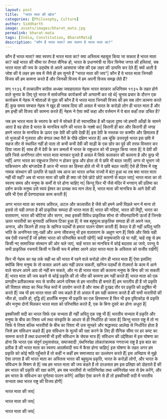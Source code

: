 ```yaml
---
layout: post
title:  "भारत माता की खोज"
categories: [Philosophy, Culture]
author: Siddharth
image: assets/images/bharat_mata.jpg
permalink: bharat-mata
tags: [India, Constitution, BharatMata]
description: "कौन हैं भारत माता? क्या स्वरुप है भारत माता का?"
---
```

<p>&#2325;&#2380;&#2344; &#2361;&#2376;&#2306; &#2349;&#2366;&#2352;&#2340; &#2350;&#2366;&#2340;&#2366;? &#2325;&#2381;&#2351;&#2366; &#2360;&#2381;&#2357;&#2352;&#2369;&#2346; &#2361;&#2376; &#2349;&#2366;&#2352;&#2340; &#2350;&#2366;&#2340;&#2366; &#2325;&#2366;? &#2325;&#2381;&#2351;&#2366; &#2309;&#2360;&#2381;&#2340;&#2367;&#2340;&#2381;&#2357; &#2350;&#2361;&#2360;&#2370;&#2360; &#2325;&#2367;&#2351;&#2366; &#2332;&#2366; &#2360;&#2325;&#2340;&#2366; &#2361;&#2376; &#2349;&#2366;&#2352;&#2340; &#2350;&#2366;&#2340;&#2366; &#2325;&#2366;? &#2330;&#2366;&#2361;&#2375;&#2306; &#2349;&#2366;&#2352;&#2340; &#2325;&#2368; &#2360;&#2368;&#2350;&#2366; &#2346;&#2352; &#2340;&#2376;&#2344;&#2366;&#2340; &#2360;&#2376;&#2344;&#2367;&#2325; &#2361;&#2379;, &#2349;&#2366;&#2352;&#2340; &#2325;&#2375; &#2346;&#2381;&#2352;&#2343;&#2366;&#2344;&#2350;&#2306;&#2340;&#2381;&#2352;&#2368; &#2351;&#2366; &#2347;&#2367;&#2352; &#2360;&#2367;&#2344;&#2375;&#2350;&#2366; &#2332;&#2327;&#2340; &#2325;&#2368; &#2361;&#2360;&#2381;&#2340;&#2367;&#2351;&#2366;&#2306;, &#2360;&#2348; &#2349;&#2366;&#2352;&#2340; &#2350;&#2366;&#2340;&#2366; &#2325;&#2368; &#2332;&#2351; &#2325;&#2375; &#2313;&#2342;&#2381;&#2328;&#2379;&#2359; &#2360;&#2375; &#2309;&#2346;&#2344;&#2375; &#2310;&#2360;&#2346;&#2366;&#2360; &#2332;&#2379;&#2358; &#2325;&#2368; &#2319;&#2325; &#2354;&#2361;&#2352; &#2325;&#2368; &#2313;&#2340;&#2381;&#2346;&#2340;&#2381;&#2340;&#2367; &#2325;&#2352; &#2342;&#2375;&#2340;&#2375; &#2361;&#2376;&#2306;| &#2325;&#2381;&#2351;&#2379;&#2306; &#2310;&#2340;&#2368; &#2361;&#2376; &#2332;&#2379;&#2358; &#2325;&#2368; &#2351;&#2375; &#2354;&#2361;&#2352; &#2361;&#2350; &#2360;&#2348; &#2350;&#2375;&#2306; &#2332;&#2376;&#2360;&#2375; &#2361;&#2368; &#2361;&#2350; &#2360;&#2369;&#2344;&#2340;&#2375; &#2361;&#2376;&#2306; "&#2349;&#2366;&#2352;&#2340; &#2350;&#2366;&#2340;&#2366; &#2325;&#2368; &#2332;&#2351;"| &#2325;&#2380;&#2344; &#2361;&#2376;&#2306; &#2351;&#2375; &#2349;&#2366;&#2352;&#2340; &#2350;&#2366;&#2340;&#2366; &#2332;&#2367;&#2344;&#2325;&#2368; &#2357;&#2367;&#2332;&#2351; &#2325;&#2368; &#2361;&#2350; &#2325;&#2366;&#2350;&#2344;&#2366; &#2325;&#2352;&#2340;&#2375; &#2361;&#2376;&#2306; &#2324;&#2352; &#2332;&#2367;&#2344;&#2325;&#2368; &#2357;&#2367;&#2332;&#2351; &#2350;&#2375;&#2306; &#2361;&#2350; &#2309;&#2346;&#2344;&#2368; &#2357;&#2367;&#2332;&#2351; &#2360;&#2350;&#2333; &#2354;&#2375;&#2340;&#2375; &#2361;&#2376;&#2306;?</p>

<p>&#2360;&#2344;&#2381; &#2407;&#2415;&#2409;&#2412; &#2350;&#2375;&#2306; &#2340;&#2340;&#2381;&#2325;&#2366;&#2354;&#2368;&#2344; &#2325;&#2366;&#2306;&#2327;&#2381;&#2352;&#2375;&#2360; &#2309;&#2343;&#2381;&#2351;&#2325;&#2381;&#2359; &#2332;&#2357;&#2366;&#2361;&#2352;&#2354;&#2366;&#2354; &#2344;&#2375;&#2361;&#2352;&#2370; &#2349;&#2366;&#2352;&#2340; &#2360;&#2352;&#2325;&#2366;&#2352; &#2309;&#2343;&#2367;&#2344;&#2367;&#2351;&#2350; &#2407;&#2415;&#2409;&#2411; &#2325;&#2375; &#2340;&#2361;&#2340; &#2361;&#2379;&#2344;&#2375; &#2357;&#2366;&#2354;&#2375; &#2330;&#2369;&#2344;&#2366;&#2357; &#2325;&#2375; &#2354;&#2367;&#2319; &#2346;&#2370;&#2352;&#2375; &#2349;&#2366;&#2352;&#2340; &#2350;&#2375;&#2306; &#2360;&#2366;&#2352;&#2381;&#2357;&#2332;&#2344;&#2367;&#2325; &#2325;&#2366;&#2352;&#2381;&#2351;&#2325;&#2381;&#2352;&#2350;&#2379;&#2306; &#2325;&#2368; &#2309;&#2327;&#2357;&#2366;&#2344;&#2368; &#2325;&#2352; &#2352;&#2361;&#2375; &#2341;&#2375;| &#2330;&#2369;&#2344;&#2366;&#2357; &#2346;&#2381;&#2352;&#2330;&#2366;&#2352; &#2325;&#2375; &#2342;&#2380;&#2352;&#2366;&#2344; &#2319;&#2325; &#2325;&#2366;&#2352;&#2381;&#2351;&#2325;&#2381;&#2352;&#2350; &#2350;&#2375;&#2306; &#2344;&#2375;&#2361;&#2352;&#2370; &#2344;&#2375; &#2358;&#2381;&#2352;&#2379;&#2340;&#2366;&#2323;&#2306; &#2360;&#2375; &#2346;&#2370;&#2331;&#2366; &#2325;&#2368; &#2325;&#2380;&#2344; &#2361;&#2376;&#2306; &#2351;&#2375; &#2349;&#2366;&#2352;&#2340; &#2350;&#2366;&#2340;&#2366; &#2332;&#2367;&#2344;&#2325;&#2368; &#2357;&#2367;&#2332;&#2351; &#2325;&#2368; &#2361;&#2350; &#2360;&#2348; &#2354;&#2379;&#2327; &#2325;&#2366;&#2350;&#2344;&#2366; &#2325;&#2352;&#2340;&#2375; &#2361;&#2376;&#2306;| &#2325;&#2369;&#2331; &#2360;&#2350;&#2351; &#2346;&#2358;&#2381;&#2330;&#2366;&#2340; &#2344;&#2375;&#2361;&#2352;&#2370; &#2344;&#2375; &#2326;&#2369;&#2342; &#2361;&#2368; &#2332;&#2357;&#2366;&#2348; &#2342;&#2367;&#2351;&#2366; &#2325;&#2368; &#2309;&#2360;&#2354; &#2350;&#2375;&#2306; &#2349;&#2366;&#2352;&#2340; &#2325;&#2375; &#2325;&#2352;&#2379;&#2337;&#2364;&#2379; &#2354;&#2379;&#2327; &#2361;&#2368; &#2349;&#2366;&#2352;&#2340; &#2350;&#2366;&#2340;&#2366; &#2361;&#2376;&#2306; &#2324;&#2352; &#2361;&#2350; &#2311;&#2344;&#2381;&#2361;&#2368; &#2325;&#2368; &#2357;&#2367;&#2332;&#2351; &#2325;&#2368; &#2325;&#2366;&#2350;&#2344;&#2366; &#2325;&#2352;&#2340;&#2375; &#2361;&#2376;&#2306;| &#2344;&#2375;&#2361;&#2352;&#2370; &#2344;&#2375; &#2320;&#2360;&#2366; &#2325;&#2381;&#2351;&#2379;&#2306; &#2325;&#2361;&#2366; &#2324;&#2352; &#2357;&#2352;&#2381;&#2340;&#2381;&#2340;&#2350;&#2366;&#2344; &#2350;&#2375;&#2306; &#2351;&#2375; &#2348;&#2366;&#2340; &#2325;&#2361;&#2366;&#2305; &#2340;&#2325; &#2313;&#2330;&#2367;&#2340; &#2361;&#2376;?</p>

<p>&#2332;&#2348; &#2361;&#2350; &#2349;&#2366;&#2352;&#2340; &#2350;&#2366;&#2340;&#2366; &#2325;&#2375; &#2360;&#2381;&#2357;&#2352;&#2369;&#2346; &#2325;&#2375; &#2348;&#2366;&#2352;&#2375; &#2350;&#2375;&#2306; &#2360;&#2379;&#2330;&#2340;&#2375; &#2361;&#2376;&#2306; &#2340;&#2379; &#2360;&#2381;&#2357;&#2366;&#2349;&#2366;&#2357;&#2367;&#2325; &#2361;&#2376; &#2325;&#2368; &#2346;&#2361;&#2354;&#2366; &#2342;&#2371;&#2358;&#2381;&#2351; &#2332;&#2379; &#2361;&#2350;&#2366;&#2352;&#2368; &#2310;&#2305;&#2326;&#2379;&#2306; &#2325;&#2375; &#2360;&#2366;&#2350;&#2344;&#2375; &#2310;&#2340;&#2366; &#2361;&#2376; &#2357;&#2361; &#2361;&#2379;&#2340;&#2366; &#2361;&#2376; &#2349;&#2366;&#2352;&#2340; &#2325;&#2375; &#2350;&#2366;&#2344;&#2330;&#2367;&#2340;&#2381;&#2352; &#2351;&#2366;&#2344;&#2367; &#2325;&#2368; &#2349;&#2366;&#2352;&#2340; &#2325;&#2375; &#2344;&#2325;&#2364;&#2381;&#2358;&#2375; &#2325;&#2366;| &#2325;&#2367;&#2340;&#2344;&#2368; &#2361;&#2368; &#2348;&#2366;&#2352; &#2324;&#2352; &#2325;&#2367;&#2340;&#2344;&#2368; &#2361;&#2368; &#2332;&#2327;&#2361; &#2361;&#2350;&#2344;&#2375; &#2349;&#2366;&#2352;&#2340; &#2325;&#2375; &#2350;&#2366;&#2344;&#2330;&#2367;&#2340;&#2381;&#2352; &#2325;&#2375; &#2314;&#2346;&#2352; &#2319;&#2325; &#2342;&#2375;&#2357;&#2368; &#2325;&#2368; &#2331;&#2357;&#2367; &#2342;&#2375;&#2326;&#2368; &#2361;&#2376;| &#2311;&#2360; &#2342;&#2375;&#2357;&#2368; &#2325;&#2375; &#2350;&#2360;&#2381;&#2340;&#2325; &#2346;&#2352; &#2325;&#2358;&#2381;&#2350;&#2368;&#2352; &#2324;&#2352; &#2361;&#2367;&#2350;&#2366;&#2354;&#2351; &#2361;&#2376;&#2306; &#2340;&#2379; &#2349;&#2369;&#2332;&#2366;&#2323;&#2306; &#2350;&#2375;&#2306; &#2327;&#2369;&#2332;&#2352;&#2366;&#2340; &#2324;&#2352; &#2348;&#2306;&#2327;&#2366;&#2354; &#2340;&#2341;&#2366; &#2346;&#2376;&#2352;&#2379;&#2306; &#2325;&#2375; &#2346;&#2368;&#2331;&#2375; &#2342;&#2325;&#2381;&#2359;&#2367;&#2339; &#2349;&#2366;&#2352;&#2340; &#2361;&#2376;| &#2309;&#2348; &#2330;&#2370;&#2306;&#2325;&#2367; &#2313;&#2340;&#2381;&#2340;&#2352;&#2346;&#2370;&#2352;&#2381;&#2357; &#2349;&#2366;&#2352;&#2340; &#2311;&#2360; &#2331;&#2357;&#2367; &#2350;&#2375;&#2306; &#2360;&#2361;&#2332; &#2340;&#2380;&#2352; &#2360;&#2375; &#2360;&#2381;&#2341;&#2366;&#2346;&#2367;&#2340; &#2344;&#2361;&#2368;&#2306; &#2361;&#2379; &#2346;&#2366;&#2340;&#2366; &#2340;&#2379; &#2325;&#2349;&#2368; &#2325;&#2349;&#2368; &#2342;&#2375;&#2357;&#2368; &#2325;&#2368; &#2360;&#2366;&#2337;&#2364;&#2368; &#2325;&#2375; &#2319;&#2325; &#2331;&#2379;&#2352; &#2325;&#2366; &#2346;&#2370;&#2352;&#2381;&#2357; &#2325;&#2368; &#2340;&#2352;&#2347; &#2357;&#2367;&#2360;&#2381;&#2340;&#2366;&#2352; &#2325;&#2352; &#2342;&#2367;&#2351;&#2366; &#2332;&#2366;&#2340;&#2366; &#2361;&#2376;| &#2360;&#2366;&#2341; &#2361;&#2368; &#2350;&#2375;&#2306; &#2342;&#2375;&#2357;&#2368; &#2325;&#2375; &#2325;&#2352; &#2325;&#2350;&#2354;&#2379;&#2306; &#2350;&#2375;&#2306; &#2349;&#2366;&#2352;&#2340; &#2325;&#2375; &#2352;&#2366;&#2359;&#2381;&#2335;&#2381;&#2352;&#2343;&#2381;&#2357;&#2332; &#2325;&#2379; &#2349;&#2368; &#2346;&#2381;&#2352;&#2360;&#2381;&#2340;&#2369;&#2340; &#2325;&#2367;&#2351;&#2366; &#2332;&#2366;&#2340;&#2366; &#2361;&#2376;| &#2351;&#2375; &#2342;&#2375;&#2357;&#2368; &#2325;&#2368; &#2331;&#2357;&#2367; &#2332;&#2367;&#2360;&#2375; &#2309;&#2344;&#2327;&#2367;&#2344;&#2340; &#2354;&#2379;&#2327; &#2349;&#2366;&#2352;&#2340; &#2350;&#2366;&#2340;&#2366; &#2350;&#2366;&#2344;&#2325;&#2352; &#2346;&#2370;&#2332;&#2340;&#2375; &#2361;&#2376;&#2306; &#2309;&#2360;&#2354; &#2350;&#2375;&#2306; &#2360;&#2367;&#2352;&#2381;&#2347; &#2325;&#2354;&#2366;&#2325;&#2366;&#2352; &#2325;&#2368; &#2325;&#2354;&#2381;&#2346;&#2344;&#2366; &#2361;&#2376; &#2324;&#2352; &#2325;&#2369;&#2331; &#2349;&#2368; &#2344;&#2361;&#2368;&#2306;| &#2309;&#2327;&#2352; &#2349;&#2366;&#2352;&#2340; &#2325;&#2366; &#2352;&#2366;&#2359;&#2381;&#2335;&#2381;&#2352;&#2343;&#2381;&#2357;&#2332; &#2340;&#2367;&#2352;&#2306;&#2327;&#2366; &#2344; &#2361;&#2379;&#2325;&#2352; &#2325;&#2369;&#2331; &#2324;&#2352; &#2361;&#2379;&#2340;&#2366; &#2340;&#2379; &#2351;&#2375; &#2331;&#2357;&#2367; &#2349;&#2368; &#2348;&#2342;&#2354; &#2332;&#2366;&#2340;&#2368;| &#2309;&#2327;&#2352; &#2357;&#2379; &#2349;&#2370;&#2349;&#2366;&#2327; &#2332;&#2379; &#2346;&#2366;&#2325;&#2367;&#2360;&#2381;&#2340;&#2366;&#2344; &#2324;&#2352; &#2348;&#2366;&#2306;&#2327;&#2381;&#2354;&#2366;&#2342;&#2375;&#2358; &#2361;&#2376;&#2306; &#2310;&#2332; &#2349;&#2368; &#2349;&#2366;&#2352;&#2340; &#2325;&#2366; &#2361;&#2367;&#2360;&#2381;&#2360;&#2366; &#2361;&#2379;&#2340;&#2375; &#2340;&#2379; &#2349;&#2368; &#2351;&#2375; &#2331;&#2357;&#2367; &#2348;&#2342;&#2354; &#2332;&#2366;&#2340;&#2368;| &#2320;&#2360;&#2375; &#2361;&#2368; &#2357;&#2367;&#2358;&#2381;&#2357; &#2350;&#2375;&#2306; &#2352;&#2366;&#2359;&#2381;&#2335;&#2381;&#2352; &#2344;&#2366;&#2350;&#2325; &#2360;&#2306;&#2360;&#2381;&#2341;&#2366;&#2344; &#2325;&#2368; &#2313;&#2340;&#2381;&#2346;&#2340;&#2381;&#2340;&#2367; &#2360;&#2375; &#2346;&#2361;&#2354;&#2375; &#2332;&#2348; &#2310;&#2332; &#2325;&#2366; &#2349;&#2366;&#2352;&#2340; &#2309;&#2344;&#2375;&#2325; &#2352;&#2366;&#2332;&#2381;&#2351;&#2379;&#2306; &#2350;&#2375;&#2306; &#2348;&#2306;&#2335;&#2366; &#2361;&#2369;&#2310; &#2341;&#2366; &#2340;&#2348; &#2325;&#2381;&#2351;&#2366; &#2349;&#2366;&#2352;&#2340; &#2350;&#2366;&#2340;&#2366; &#2344;&#2361;&#2368;&#2306; &#2341;&#2368; &#2351;&#2361;&#2366;&#2305;? &#2309;&#2348; &#2357;&#2379; &#2349;&#2366;&#2352;&#2340; &#2350;&#2366;&#2340;&#2366; &#2325;&#2368; &#2331;&#2357;&#2367; &#2361;&#2368; &#2325;&#2381;&#2351;&#2366; &#2332;&#2379; &#2320;&#2360;&#2375; &#2331;&#2379;&#2335;&#2375; &#2331;&#2379;&#2335;&#2375; &#2325;&#2366;&#2352;&#2339;&#2379;&#2306; &#2360;&#2375; &#2348;&#2342;&#2354; &#2332;&#2366;&#2319;| &#2349;&#2366;&#2352;&#2340; &#2350;&#2366;&#2340;&#2366; &#2325;&#2366; &#2340;&#2379; &#2360;&#2381;&#2357;&#2352;&#2369;&#2346; &#2360;&#2350;&#2351; &#2324;&#2352; &#2350;&#2344;&#2369;&#2359;&#2381;&#2351; &#2325;&#2375; &#2325;&#2352;&#2381;&#2350;&#2379;&#2306; &#2360;&#2375; &#2346;&#2352;&#2375; &#2361;&#2379;&#2344;&#2366; &#2330;&#2366;&#2361;&#2367;&#2319; &#2344;&#2366;| &#2325;&#2367;&#2344;&#2381;&#2340;&#2369; &#2347;&#2367;&#2352; &#2349;&#2368; &#2332;&#2376;&#2360;&#2375; &#2350;&#2306;&#2342;&#2367;&#2352; &#2350;&#2375;&#2306; &#2349;&#2327;&#2357;&#2366;&#2344;&#2381; &#2325;&#2368; &#2346;&#2381;&#2352;&#2340;&#2367;&#2350;&#2366; &#2325;&#2366; &#2342;&#2352;&#2381;&#2358;&#2344; &#2325;&#2352;&#2325;&#2375; &#2350;&#2344;&#2369;&#2359;&#2381;&#2351; &#2313;&#2360;&#2375; &#2360;&#2381;&#2357;&#2351;&#2306; &#2312;&#2358;&#2381;&#2357;&#2352; &#2325;&#2366; &#2346;&#2381;&#2352;&#2340;&#2381;&#2351;&#2325;&#2381;&#2359; &#2352;&#2370;&#2346; &#2350;&#2366;&#2344; &#2354;&#2375;&#2340;&#2366; &#2361;&#2376;, &#2349;&#2366;&#2352;&#2340; &#2350;&#2366;&#2340;&#2366; &#2325;&#2368; &#2350;&#2366;&#2344;&#2330;&#2367;&#2340;&#2381;&#2352; &#2325;&#2375; &#2310;&#2327;&#2375; &#2342;&#2375;&#2357;&#2368; &#2325;&#2368; &#2331;&#2357;&#2367; &#2349;&#2368; &#2320;&#2360;&#2366; &#2361;&#2368; &#2346;&#2381;&#2352;&#2375;&#2352;&#2339;&#2366;&#2342;&#2366;&#2351;&#2325; &#2325;&#2366;&#2350; &#2325;&#2352;&#2340;&#2368; &#2361;&#2376;| </p>

<p>&#2309;&#2327;&#2352; &#2349;&#2366;&#2352;&#2340; &#2350;&#2366;&#2340;&#2366; &#2325;&#2366; &#2360;&#2381;&#2357;&#2352;&#2369;&#2346; &#2309;&#2357;&#2367;&#2352;&#2354;, &#2309;&#2335;&#2354; &#2324;&#2352; &#2325;&#2366;&#2354;&#2366;&#2340;&#2368;&#2340; &#2361;&#2376; &#2332;&#2376;&#2360;&#2375; &#2325;&#2368; &#2361;&#2350;&#2344;&#2375; &#2309;&#2349;&#2368; &#2346;&#2367;&#2331;&#2354;&#2375; &#2349;&#2366;&#2327; &#2350;&#2375;&#2306; &#2350;&#2366;&#2344;&#2366; &#2340;&#2379; &#2311;&#2360;&#2360;&#2375; &#2340;&#2379; &#2351;&#2361;&#2368; &#2354;&#2327;&#2340;&#2366; &#2361;&#2376; &#2325;&#2368; &#2346;&#2381;&#2352;&#2366;&#2325;&#2371;&#2340;&#2367;&#2325; &#2360;&#2350;&#2381;&#2346;&#2342;&#2366; &#2361;&#2368; &#2349;&#2366;&#2352;&#2340; &#2350;&#2366;&#2340;&#2366; &#2361;&#2376;| &#2349;&#2366;&#2352;&#2340; &#2325;&#2368; &#2344;&#2342;&#2367;&#2351;&#2366;&#2306;, &#2349;&#2366;&#2352;&#2340; &#2325;&#2368; &#2350;&#2367;&#2335;&#2381;&#2335;&#2368;, &#2349;&#2366;&#2352;&#2340; &#2325;&#2366; &#2357;&#2366;&#2340;&#2366;&#2357;&#2352;&#2339;, &#2349;&#2366;&#2352;&#2340; &#2325;&#2368; &#2330;&#2379;&#2335;&#2367;&#2351;&#2366;&#2306; &#2324;&#2352; &#2360;&#2366;&#2327;&#2352;, &#2340;&#2341;&#2366; &#2311;&#2360;&#2325;&#2368; &#2357;&#2367;&#2357;&#2367;&#2343; &#2346;&#2381;&#2352;&#2366;&#2325;&#2371;&#2340;&#2367;&#2325; &#2358;&#2379;&#2349;&#2366; &#2357;&#2379; &#2332;&#2368;&#2357;&#2344;&#2342;&#2366;&#2351;&#2367;&#2344;&#2368; &#2314;&#2352;&#2381;&#2332;&#2366; &#2361;&#2376;&#2306; &#2332;&#2367;&#2344;&#2325;&#2375; &#2314;&#2346;&#2352; &#2349;&#2366;&#2352;&#2340;&#2368;&#2351;&#2379;&#2306; &#2325;&#2366; &#2348;&#2369;&#2344;&#2351;&#2366;&#2342;&#2368; &#2309;&#2360;&#2381;&#2340;&#2367;&#2340;&#2381;&#2357; &#2335;&#2367;&#2325;&#2366; &#2361;&#2369;&#2310; &#2361;&#2376;| &#2351;&#2375; &#2360;&#2348; &#2348;&#2361;&#2369;&#2350;&#2370;&#2354;&#2381;&#2351; &#2346;&#2381;&#2352;&#2366;&#2325;&#2371;&#2340;&#2367;&#2325; &#2360;&#2350;&#2381;&#2346;&#2342;&#2366; &#2361;&#2368; &#2340;&#2379; &#2309;&#2346;&#2344;&#2375; &#2332;&#2354;, &#2309;&#2344;&#2366;&#2332;, &#2324;&#2352; &#2325;&#2367;&#2340;&#2344;&#2375; &#2361;&#2368; &#2340;&#2352;&#2361; &#2325;&#2375; &#2326;&#2344;&#2367;&#2332; &#2346;&#2342;&#2366;&#2352;&#2381;&#2341;&#2379;&#2306; &#2360;&#2375; &#2361;&#2350;&#2366;&#2352;&#2366; &#2346;&#2366;&#2354;&#2344; &#2346;&#2379;&#2359;&#2339; &#2325;&#2352;&#2340;&#2368; &#2361;&#2376;&#2306;| &#2325;&#2375;&#2357;&#2354; &#2351;&#2375; &#2361;&#2368; &#2344;&#2361;&#2368;&#2306; &#2309;&#2346;&#2367;&#2340;&#2369; &#2349;&#2366;&#2306;&#2340;&#2367; &#2349;&#2366;&#2306;&#2340;&#2367; &#2325;&#2375; &#2309;&#2344;&#2327;&#2367;&#2344;&#2340; &#2346;&#2358;&#2369;-&#2346;&#2325;&#2381;&#2359;&#2368; &#2324;&#2352; &#2309;&#2344;&#2381;&#2351; &#2332;&#2368;&#2357;&#2332;&#2344;&#2381;&#2340;&#2369; &#2349;&#2368; &#2311;&#2360; &#2357;&#2366;&#2340;&#2366;&#2357;&#2352;&#2339; &#2325;&#2375; &#2309;&#2325;&#2381;&#2359;&#2369;&#2339; &#2349;&#2366;&#2327; &#2361;&#2376;&#2306;| &#2360;&#2367;&#2352;&#2381;&#2347; &#2324;&#2352; &#2360;&#2367;&#2352;&#2381;&#2347; &#2351;&#2361;&#2368; &#2360;&#2348; &#2320;&#2360;&#2368; &#2352;&#2330;&#2344;&#2366;&#2319;&#2305; &#2361;&#2376;&#2306; &#2332;&#2379; &#2361;&#2350;&#2375;&#2358;&#2366; &#2349;&#2366;&#2352;&#2340; &#2325;&#2379; &#2346;&#2352;&#2367;&#2349;&#2366;&#2359;&#2367;&#2340; &#2325;&#2352;&#2340;&#2368; &#2352;&#2361;&#2375;&#2306;&#2327;&#2368;| &#2330;&#2366;&#2361;&#2375;&#2306; &#2350;&#2344;&#2369;&#2359;&#2381;&#2351;&#2332;&#2366;&#2340;&#2367; &#2352;&#2361;&#2375; &#2351;&#2366; &#2344;&#2361;&#2368;&#2306;, &#2330;&#2366;&#2361;&#2375;&#2306; &#2352;&#2366;&#2359;&#2381;&#2335;&#2381;&#2352; &#2360;&#2375; &#2361;&#2350; &#2325;&#2367;&#2360;&#2368; &#2344;&#2319; &#2360;&#2366;&#2350;&#2366;&#2332;&#2367;&#2325; &#2360;&#2306;&#2360;&#2381;&#2341;&#2366;&#2344; &#2325;&#2368; &#2323;&#2352; &#2330;&#2354;&#2375; &#2332;&#2366;&#2319;&#2306;, &#2330;&#2366;&#2361;&#2375;&#2306; &#2349;&#2366;&#2352;&#2340; &#2325;&#2366; &#2350;&#2366;&#2344;&#2330;&#2367;&#2340;&#2381;&#2352; &#2350;&#2375;&#2306; &#2325;&#2379;&#2312; &#2348;&#2342;&#2354;&#2366;&#2357; &#2310; &#2332;&#2366;&#2351;&#2375;, &#2346;&#2352;&#2344;&#2381;&#2340;&#2369; &#2351;&#2375; &#2360;&#2349;&#2368; &#2346;&#2381;&#2352;&#2366;&#2325;&#2371;&#2340;&#2367;&#2325; &#2352;&#2330;&#2344;&#2366;&#2351;&#2375;&#2306; &#2325;&#2367;&#2360;&#2368; &#2344; &#2325;&#2367;&#2360;&#2368; &#2352;&#2370;&#2346; &#2350;&#2375;&#2306; &#2361;&#2350;&#2375;&#2358;&#2366; &#2309;&#2346;&#2344;&#2375; &#2309;&#2306;&#2342;&#2352; &#2349;&#2366;&#2352;&#2340; &#2350;&#2366;&#2340;&#2366; &#2325;&#2375; &#2309;&#2360;&#2381;&#2340;&#2367;&#2340;&#2381;&#2357; &#2325;&#2379; &#2360;&#2332;&#2368;&#2357; &#2352;&#2326;&#2375;&#2306;&#2327;&#2368;|</p>

<p>&#2347;&#2367;&#2352; &#2349;&#2368; &#2344;&#2375;&#2361;&#2352;&#2370; &#2325;&#2366; &#2351;&#2361; &#2340;&#2352;&#2381;&#2325; &#2360;&#2361;&#2368; &#2341;&#2366; &#2325;&#2368; &#2349;&#2366;&#2352;&#2340; &#2350;&#2375;&#2306; &#2352;&#2361;&#2344;&#2375; &#2357;&#2366;&#2354;&#2375; &#2325;&#2352;&#2379;&#2337;&#2364;&#2379; &#2354;&#2379;&#2327; &#2361;&#2368; &#2349;&#2366;&#2352;&#2340; &#2350;&#2366;&#2340;&#2366; &#2361;&#2376;&#2306;| &#2320;&#2360;&#2366; &#2311;&#2360;&#2354;&#2367;&#2319; &#2325;&#2381;&#2351;&#2379;&#2306;&#2325;&#2367; &#2348;&#2367;&#2344;&#2366; &#2350;&#2344;&#2369;&#2359;&#2381;&#2351; &#2325;&#2375; &#2340;&#2379; &#2347;&#2360;&#2354; &#2309;&#2346;&#2344;&#2375; &#2310;&#2346; &#2344;&#2361;&#2368;&#2306; &#2313;&#2346;&#2332; &#2360;&#2325;&#2340;&#2368;, &#2326;&#2344;&#2367;&#2332; &#2346;&#2342;&#2366;&#2352;&#2381;&#2341;&#2379;&#2306; &#2360;&#2375; &#2352;&#2379;&#2332;&#2364;&#2350;&#2352;&#2381;&#2352;&#2366; &#2325;&#2375; &#2325;&#2366;&#2350; &#2350;&#2375;&#2306; &#2310;&#2344;&#2375; &#2357;&#2366;&#2354;&#2375; &#2360;&#2366;&#2343;&#2344; &#2309;&#2346;&#2344;&#2375; &#2310;&#2346; &#2340;&#2379; &#2344;&#2361;&#2368;&#2306; &#2348;&#2344; &#2360;&#2325;&#2340;&#2375;, &#2324;&#2352; &#2344;&#2366; &#2361;&#2368; &#2349;&#2366;&#2352;&#2340; &#2350;&#2366;&#2340;&#2366; &#2325;&#2368; &#2325;&#2354;&#2381;&#2346;&#2344;&#2366; &#2350;&#2344;&#2369;&#2359;&#2381;&#2351; &#2325;&#2375; &#2348;&#2367;&#2344;&#2366; &#2325;&#2368; &#2332;&#2366; &#2360;&#2325;&#2340;&#2368; &#2361;&#2376;| &#2349;&#2366;&#2352;&#2340; &#2350;&#2366;&#2340;&#2366; &#2325;&#2368; &#2332;&#2351; &#2325;&#2361;&#2344;&#2375; &#2360;&#2375; &#2325;&#2379;&#2312; &#2346;&#2381;&#2352;&#2325;&#2371;&#2340;&#2367; &#2325;&#2368; &#2340;&#2379; &#2332;&#2368;&#2340; &#2325;&#2368; &#2325;&#2366;&#2350;&#2344;&#2366; &#2361;&#2350; &#2344;&#2361;&#2368;&#2306; &#2325;&#2352;&#2340;&#2375; &#2361;&#2376;&#2306;| &#2349;&#2366;&#2352;&#2340; &#2350;&#2366;&#2340;&#2366; &#2325;&#2379; &#2319;&#2325; &#2346;&#2381;&#2352;&#2366;&#2339;&#2361;&#2368;&#2344; &#2346;&#2381;&#2352;&#2340;&#2368;&#2325;&#2366;&#2340;&#2381;&#2350;&#2325; &#2352;&#2370;&#2346; &#2360;&#2375; &#2360;&#2332;&#2368;&#2357; &#2309;&#2346;&#2344;&#2375; &#2346;&#2352;&#2367;&#2358;&#2381;&#2352;&#2350; &#2360;&#2375; &#2361;&#2350; &#2349;&#2366;&#2352;&#2340;&#2368;&#2351; &#2361;&#2368; &#2348;&#2344;&#2366;&#2340;&#2375; &#2361;&#2376;&#2306;| &#2361;&#2350; &#2349;&#2366;&#2352;&#2340;&#2368;&#2351; &#2361;&#2368; &#2361;&#2376;&#2306; &#2332;&#2379; &#2346;&#2381;&#2352;&#2325;&#2371;&#2340;&#2367; &#2325;&#2368; &#2357;&#2367;&#2358;&#2366;&#2354; &#2360;&#2306;&#2346;&#2342;&#2366; &#2325;&#2366; &#2349;&#2367;&#2344;&#2381;&#2344; &#2349;&#2367;&#2344;&#2381;&#2344; &#2352;&#2370;&#2346;&#2379;&#2306; &#2350;&#2375;&#2306; &#2313;&#2346;&#2351;&#2379;&#2327; &#2325;&#2352;&#2340;&#2375; &#2361;&#2376;&#2306; &#2324;&#2352; &#2360;&#2366;&#2341; &#2361;&#2368; &#2342;&#2369;&#2307;&#2326;&#2342; &#2340;&#2380;&#2352; &#2346;&#2352; &#2346;&#2381;&#2352;&#2325;&#2371;&#2340;&#2367; &#2325;&#2379; &#2346;&#2381;&#2352;&#2342;&#2370;&#2359;&#2367;&#2340; &#2349;&#2368; &#2325;&#2352;&#2340;&#2375; &#2361;&#2376;&#2306;| &#2332;&#2348; &#2349;&#2368; &#2361;&#2350; &#2349;&#2366;&#2352;&#2340; &#2350;&#2366;&#2340;&#2366; &#2325;&#2368; &#2332;&#2351; &#2325;&#2361;&#2340;&#2375; &#2361;&#2376;&#2306; &#2340;&#2379; &#2309;&#2360;&#2354; &#2350;&#2375;&#2306; &#2361;&#2350; &#2351;&#2361;&#2368; &#2325;&#2366;&#2350;&#2344;&#2366; &#2325;&#2352;&#2340;&#2375; &#2361;&#2376;&#2306; &#2325;&#2368; &#2360;&#2349;&#2368; &#2349;&#2366;&#2352;&#2340;&#2368;&#2351;&#2379;&#2306; &#2325;&#2368; &#2332;&#2368;&#2340; &#2361;&#2379;, &#2313;&#2344;&#2381;&#2344;&#2340;&#2367; &#2361;&#2379;, &#2357;&#2371;&#2342;&#2381;&#2343;&#2367; &#2361;&#2379;| &#2361;&#2366;&#2354;&#2366;&#2305;&#2325;&#2367; &#2350;&#2344;&#2369;&#2359;&#2381;&#2351; &#2349;&#2368; &#2346;&#2381;&#2352;&#2325;&#2371;&#2340;&#2367; &#2325;&#2366; &#2319;&#2325; &#2361;&#2367;&#2360;&#2381;&#2360;&#2366;&#2349;&#2352; &#2361;&#2376; &#2347;&#2367;&#2352; &#2349;&#2368; &#2311;&#2360; &#2342;&#2371;&#2359;&#2381;&#2335;&#2367;&#2325;&#2379;&#2337;&#2364; &#2360;&#2375; &#2346;&#2381;&#2352;&#2325;&#2371;&#2340;&#2367; &#2324;&#2352; &#2350;&#2344;&#2369;&#2359;&#2381;&#2351; &#2342;&#2379;&#2344;&#2379;&#2306; &#2350;&#2367;&#2354;&#2325;&#2352; &#2349;&#2366;&#2352;&#2340; &#2350;&#2366;&#2340;&#2366; &#2325;&#2379; &#2346;&#2352;&#2367;&#2349;&#2366;&#2359;&#2367;&#2340; &#2325;&#2352;&#2340;&#2375; &#2361;&#2376;&#2306;, &#2319;&#2325; &#2325;&#2375; &#2348;&#2367;&#2344;&#2366; &#2342;&#2370;&#2360;&#2352;&#2375; &#2325;&#2366; &#2361;&#2379;&#2344;&#2366; &#2309;&#2343;&#2370;&#2352;&#2366; &#2361;&#2376;| </p>

<p>&#2311;&#2325;&#2381;&#2325;&#2368;&#2360;&#2357;&#2368; &#2360;&#2342;&#2368; &#2325;&#2366; &#2349;&#2366;&#2352;&#2340; &#2360;&#2367;&#2352;&#2381;&#2347; &#2319;&#2325; &#2360;&#2349;&#2381;&#2351;&#2340;&#2366; &#2361;&#2368; &#2344;&#2361;&#2368;&#2306; &#2309;&#2346;&#2367;&#2340;&#2369; &#2319;&#2325; &#2352;&#2366;&#2359;&#2381;&#2335;&#2381;&#2352; &#2349;&#2368; &#2361;&#2376;| &#2349;&#2366;&#2352;&#2340;&#2368;&#2351; &#2360;&#2349;&#2381;&#2351;&#2340;&#2366; &#2350;&#2375;&#2306; &#2346;&#2381;&#2352;&#2325;&#2371;&#2340;&#2367; &#2324;&#2352; &#2350;&#2344;&#2369;&#2359;&#2381;&#2351; &#2325;&#2375; &#2348;&#2368;&#2330; &#2325;&#2366; &#2352;&#2367;&#2358;&#2381;&#2340;&#2366; &#2343;&#2352;&#2381;&#2350; &#2340;&#2341;&#2366; &#2360;&#2306;&#2360;&#2381;&#2325;&#2371;&#2340;&#2367; &#2325;&#2375; &#2310;&#2343;&#2366;&#2352; &#2360;&#2375; &#2361;&#2368; &#2344;&#2367;&#2352;&#2381;&#2343;&#2366;&#2352;&#2367;&#2340; &#2361;&#2379; &#2332;&#2366;&#2340;&#2366; &#2361;&#2376;| &#2325;&#2367;&#2344;&#2381;&#2340;&#2369; &#2349;&#2366;&#2352;&#2340; &#2352;&#2366;&#2359;&#2381;&#2335;&#2381;&#2352; &#2350;&#2375;&#2306; &#2340;&#2379; &#2344;&#2366; &#2360;&#2367;&#2352;&#2381;&#2347; &#2351;&#2375; &#2352;&#2367;&#2358;&#2381;&#2340;&#2366; &#2348;&#2354;&#2381;&#2325;&#2367; &#2349;&#2366;&#2352;&#2340;&#2368;&#2351;&#2379;&#2306; &#2325;&#2375; &#2348;&#2368;&#2330; &#2325;&#2366; &#2352;&#2367;&#2358;&#2381;&#2340;&#2366; &#2349;&#2368; &#2313;&#2360; &#2360;&#2369;&#2344;&#2361;&#2352;&#2375; &#2324;&#2352; &#2358;&#2381;&#2352;&#2342;&#2381;&#2343;&#2366;&#2360;&#2381;&#2346;&#2342; &#2310;&#2354;&#2375;&#2326; &#2360;&#2375; &#2344;&#2367;&#2352;&#2381;&#2343;&#2366;&#2352;&#2367;&#2340; &#2361;&#2379;&#2340;&#2366; &#2361;&#2376; &#2332;&#2367;&#2360;&#2375; &#2361;&#2350; &#2360;&#2306;&#2357;&#2367;&#2343;&#2366;&#2344; &#2325;&#2361;&#2340;&#2375; &#2361;&#2376;&#2306;| &#2311;&#2360; &#2360;&#2306;&#2357;&#2367;&#2343;&#2366;&#2344; &#2325;&#2375; &#2350;&#2370;&#2354;&#2381;&#2351;&#2379;&#2306; &#2325;&#2368; &#2352;&#2325;&#2381;&#2359;&#2366; &#2325;&#2352;&#2344;&#2375; &#2325;&#2375; &#2354;&#2367;&#2319; &#2361;&#2368; &#2360;&#2376;&#2344;&#2367;&#2325; &#2360;&#2368;&#2350;&#2366; &#2346;&#2352; &#2361;&#2352; &#2325;&#2359;&#2381;&#2335; &#2325;&#2366; &#2360;&#2366;&#2350;&#2344;&#2366; &#2325;&#2352;&#2340;&#2375; &#2361;&#2376;&#2306; &#2340;&#2341;&#2366; &#2346;&#2381;&#2352;&#2343;&#2366;&#2344;&#2350;&#2306;&#2340;&#2381;&#2352;&#2368; &#2349;&#2368; &#2311;&#2360;&#2368; &#2360;&#2306;&#2357;&#2367;&#2343;&#2366;&#2344; &#2325;&#2375; &#2360;&#2375;&#2357;&#2325; &#2350;&#2366;&#2340;&#2381;&#2352; &#2361;&#2376;&#2306;| &#2360;&#2306;&#2357;&#2367;&#2343;&#2366;&#2344; &#2325;&#2368; &#2313;&#2342;&#2381;&#2342;&#2375;&#2358;&#2367;&#2325;&#2366; &#2350;&#2375;&#2306; &#2311;&#2360; &#2328;&#2379;&#2359;&#2339;&#2366; &#2325;&#2366; &#2361;&#2379;&#2344;&#2366; &#2325;&#2367; &#2349;&#2366;&#2352;&#2340; &#2319;&#2325; &#2360;&#2306;&#2346;&#2370;&#2352;&#2381;&#2339; &#2346;&#2381;&#2352;&#2349;&#2369;&#2340;&#2381;&#2357;&#2360;&#2306;&#2346;&#2344;&#2381;&#2344;, &#2360;&#2350;&#2366;&#2332;&#2357;&#2366;&#2342;&#2368; ,&#2346;&#2306;&#2341;&#2344;&#2367;&#2352;&#2346;&#2375;&#2325;&#2381;&#2359; &#2354;&#2379;&#2325;&#2340;&#2306;&#2340;&#2381;&#2352;&#2366;&#2340;&#2381;&#2350;&#2325; &#2327;&#2339;&#2352;&#2366;&#2332;&#2381;&#2351; &#2352;&#2366;&#2359;&#2381;&#2335;&#2381;&#2352; &#2361;&#2376; &#2311;&#2360; &#2348;&#2366;&#2340; &#2325;&#2366; &#2346;&#2381;&#2352;&#2340;&#2368;&#2325; &#2361;&#2376; &#2325;&#2368; &#2349;&#2366;&#2352;&#2340; &#2350;&#2366;&#2340;&#2366; &#2325;&#2366; &#2360;&#2381;&#2357;&#2352;&#2369;&#2346; &#2310;&#2342;&#2352;&#2381;&#2358;&#2357;&#2366;&#2342;&#2368; &#2352;&#2370;&#2346; &#2350;&#2375;&#2306; &#2325;&#2376;&#2360;&#2366; &#2361;&#2379;&#2344;&#2366; &#2330;&#2366;&#2361;&#2367;&#2319;| &#2311;&#2360; &#2328;&#2379;&#2359;&#2339;&#2366; &#2325;&#2375; &#2340;&#2361;&#2340; &#2309;&#2327;&#2352; &#2361;&#2350; &#2346;&#2381;&#2352;&#2325;&#2371;&#2340;&#2367; &#2325;&#2379; &#2325;&#2379;&#2312; &#2358;&#2381;&#2352;&#2340;&#2367; &#2346;&#2361;&#2369;&#2305;&#2330;&#2366;&#2340;&#2375; &#2361;&#2376;&#2306; &#2340;&#2379; &#2325;&#2361;&#2368;&#2306; &#2344; &#2325;&#2361;&#2368;&#2306; &#2361;&#2350; &#2360;&#2350;&#2366;&#2332;&#2357;&#2366;&#2342; &#2325;&#2366; &#2313;&#2354;&#2381;&#2354;&#2306;&#2328;&#2344; &#2325;&#2352;&#2340;&#2375; &#2361;&#2376;&#2306;| &#2311;&#2360; &#2309;&#2349;&#2367;&#2346;&#2381;&#2352;&#2366;&#2351; &#2360;&#2375; &#2350;&#2369;&#2333;&#2375; &#2320;&#2360;&#2366; &#2354;&#2327;&#2340;&#2366; &#2361;&#2376; &#2325;&#2368; &#2349;&#2366;&#2352;&#2340; &#2350;&#2366;&#2340;&#2366; &#2325;&#2366; &#2309;&#2360;&#2381;&#2340;&#2367;&#2340;&#2381;&#2357; &#2349;&#2366;&#2352;&#2340; &#2325;&#2368; &#2348;&#2361;&#2369;&#2350;&#2370;&#2354;&#2381;&#2351; &#2346;&#2381;&#2352;&#2325;&#2371;&#2340;&#2367;, &#2349;&#2366;&#2352;&#2340; &#2325;&#2375; &#2325;&#2352;&#2379;&#2337;&#2364;&#2379;&#2306; &#2354;&#2379;&#2327;&#2379;&#2306;, &#2324;&#2352; &#2349;&#2366;&#2352;&#2340; &#2325;&#2375; &#2360;&#2306;&#2357;&#2367;&#2343;&#2366;&#2344; &#2325;&#2375; &#2350;&#2367;&#2358;&#2381;&#2352;&#2339; &#2360;&#2375; &#2361;&#2376;| &#2332;&#2348; &#2361;&#2350; &#2349;&#2366;&#2352;&#2340; &#2350;&#2366;&#2340;&#2366; &#2325;&#2368; &#2332;&#2351; &#2325;&#2361;&#2340;&#2375; &#2361;&#2376;&#2306; &#2340;&#2379; &#2342;&#2352;&#2309;&#2360;&#2354; &#2361;&#2350; &#2311;&#2360; &#2346;&#2381;&#2352;&#2340;&#2367;&#2332;&#2381;&#2334;&#2366; &#2325;&#2379; &#2342;&#2379;&#2361;&#2352;&#2366;&#2340;&#2375; &#2361;&#2376;&#2306; &#2325;&#2368; &#2361;&#2350; &#2349;&#2366;&#2352;&#2340; &#2325;&#2368; &#2346;&#2381;&#2352;&#2325;&#2371;&#2340;&#2367; &#2325;&#2368; &#2352;&#2325;&#2381;&#2359;&#2366; &#2325;&#2352;&#2375;&#2306;&#2327;&#2375;, &#2361;&#2350; &#2360;&#2348; &#2349;&#2366;&#2352;&#2340;&#2368;&#2351;&#2379;&#2306; &#2360;&#2375; &#2332;&#2366;&#2340;&#2367;&#2344;&#2367;&#2352;&#2346;&#2375;&#2325;&#2381;&#2359; &#2340;&#2341;&#2366; &#2343;&#2352;&#2381;&#2350;&#2344;&#2367;&#2352;&#2346;&#2375;&#2325;&#2381;&#2359; &#2349;&#2366;&#2357; &#2360;&#2375; &#2346;&#2381;&#2352;&#2375;&#2350; &#2325;&#2352;&#2375;&#2306;&#2327;&#2375;, &#2324;&#2352; &#2361;&#2350; &#2349;&#2366;&#2352;&#2340; &#2325;&#2375; &#2360;&#2306;&#2357;&#2367;&#2343;&#2366;&#2344; &#2325;&#2366; &#2346;&#2370;&#2352;&#2381;&#2339;&#2340;&#2351;&#2366; &#2346;&#2366;&#2354;&#2344; &#2325;&#2352;&#2375;&#2306;&#2327;&#2375;| &#2310;&#2326;&#2367;&#2352; &#2320;&#2360;&#2366; &#2325;&#2352;&#2344;&#2375; &#2360;&#2375; &#2361;&#2368; &#2340;&#2379; &#2311;&#2325;&#2381;&#2325;&#2368;&#2360;&#2357;&#2368; &#2360;&#2342;&#2368; &#2350;&#2375;&#2306; &#2349;&#2366;&#2352;&#2340;&#2368;&#2351; &#2360;&#2349;&#2381;&#2351;&#2340;&#2366; &#2340;&#2341;&#2366; &#2349;&#2366;&#2352;&#2340; &#2352;&#2366;&#2359;&#2381;&#2335;&#2381;&#2352; &#2325;&#2368; &#2357;&#2367;&#2332;&#2351; &#2361;&#2379;&#2327;&#2368;| </p>

<p>&#2349;&#2366;&#2352;&#2340; &#2350;&#2366;&#2340;&#2366; &#2325;&#2368; &#2332;&#2351;|</p>

<p>&#2349;&#2366;&#2352;&#2340; &#2350;&#2366;&#2340;&#2366; &#2325;&#2368; &#2332;&#2351;|</p>

<p>&#2349;&#2366;&#2352;&#2340; &#2350;&#2366;&#2340;&#2366; &#2325;&#2368; &#2332;&#2351;|</p>


